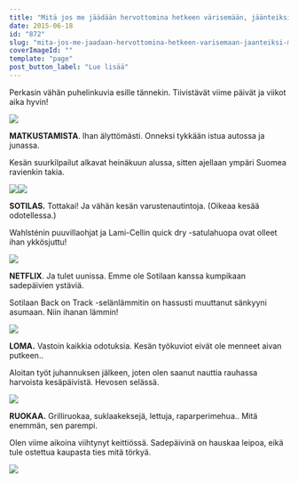 ```yaml
---
title: "Mitä jos me jäädään hervottomina hetkeen värisemään, jäänteiksi maailmaan jäähtyvään."
date: 2015-06-18
id: "872"
slug: "mita-jos-me-jaadaan-hervottomina-hetkeen-varisemaan-jaanteiksi-maailmaan-jaahtyvaan"
coverImageId: ""
template: "page"
post_button_label: "Lue lisää"
---
```


Perkasin vähän puhelinkuvia esille tännekin. Tiivistävät viime päivät ja viikot aika hyvin!

[![](/images/201506181123198353.png)](http://4.bp.blogspot.com/-KzSmem559Q0/VYKC6IHAayI/AAAAAAAAJ1Y/mMQQ8iUeaxQ/s1600/201506181123198353.png)

**MATKUSTAMISTA**. Ihan älyttömästi. Onneksi tykkään istua autossa ja junassa.

Kesän suurkilpailut alkavat heinäkuun alussa, sitten ajellaan ympäri Suomea ravienkin takia.

[![](/images/201506181117054901.png)](http://1.bp.blogspot.com/-kg6Kawikpdw/VYKDbAMV7eI/AAAAAAAAJ1k/79ZqBVd9KOk/s1600/201506181117054901.png)[![](/images/201506181121298684.png)](http://1.bp.blogspot.com/-4Ypbfl6OHhg/VYKDuKkUHFI/AAAAAAAAJ1s/_tuxXsQD1sI/s1600/201506181121298684.png)

**SOTILAS.** Tottakai! Ja vähän kesän varustenautintoja. (Oikeaa kesää odotellessa.)

Wahlsténin puuvillaohjat ja Lami-Cellin quick dry -satulahuopa ovat olleet ihan ykkösjuttu!

[![](/images/201506181122469805.png)](http://3.bp.blogspot.com/-jvN07dNz9nw/VYKC5MTz_rI/AAAAAAAAJ1I/BFbEpnVt_6Y/s1600/201506181122469805.png)

**NETFLIX**. Ja tulet uunissa. Emme ole Sotilaan kanssa kumpikaan sadepäivien ystäviä.

Sotilaan Back on Track -selänlämmitin on hassusti muuttanut sänkyyni asumaan. Niin ihanan lämmin!

[![](/images/201506181122236832.png)](http://4.bp.blogspot.com/-dsN2E5PUDfM/VYKC5PIaxcI/AAAAAAAAJ1M/XFIQimNxuB8/s1600/201506181122236832.png)

**LOMA.** Vastoin kaikkia odotuksia. Kesän työkuviot eivät ole menneet aivan putkeen..

Aloitan työt juhannuksen jälkeen, joten olen saanut nauttia rauhassa harvoista kesäpäivistä. Hevosen selässä.

[![](/images/201506181118436613.png)](http://2.bp.blogspot.com/-saoVHbIjT_o/VYKC3YGUJgI/AAAAAAAAJ00/Tiq0DGVcwr4/s1600/201506181118436613.png)

**RUOKAA.** Grilliruokaa, suklaakeksejä, lettuja, raparperimehua.. Mitä enemmän, sen parempi.

Olen viime aikoina viihtynyt keittiössä. Sadepäivinä on hauskaa leipoa, eikä tule ostettua kaupasta ties mitä törkyä.

[![](/images/201506181117349906.png)](http://2.bp.blogspot.com/--6NcSNg9bGQ/VYKC3OBkYyI/AAAAAAAAJ0s/W2EIKS3XlGY/s1600/201506181117349906.png)
